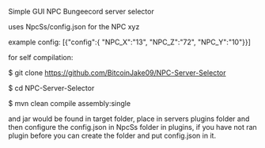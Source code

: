 Simple GUI NPC Bungeecord server selector

uses NpcSs/config.json for the NPC xyz 

example config:
[{"config":{
"NPC_X":"13",
"NPC_Z":"72",
"NPC_Y":"10"}}]


for self compilation:

$ git clone https://github.com/BitcoinJake09/NPC-Server-Selector

$ cd NPC-Server-Selector

$ mvn clean compile assembly:single



and jar would be found in target folder, place in servers plugins folder and then configure the config.json in NpcSs folder in plugins, if you have not ran plugin before you can create the folder and put config.json in it.
